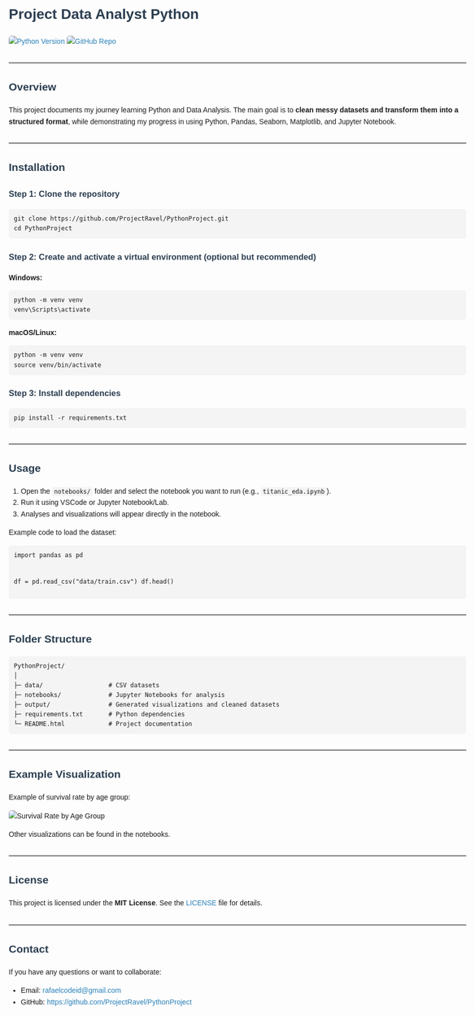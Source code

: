 <!DOCTYPE html>
<html lang="en">
<head>
    <meta charset="UTF-8">
    <title>Project Data Analyst Python</title>
    <style>
        body { font-family: Arial, sans-serif; line-height: 1.6; padding: 20px; max-width: 900px; margin: auto; }
        h1, h2, h3 { color: #2c3e50; }
        pre { background: #f4f4f4; padding: 10px; border-radius: 5px; overflow-x: auto; }
        code { background: #f4f4f4; padding: 2px 4px; border-radius: 3px; }
        img { max-width: 100%; height: auto; border-radius: 5px; }
        a { color: #2980b9; text-decoration: none; }
        a:hover { text-decoration: underline; }
        hr { border: 0; border-top: 1px solid #ccc; margin: 30px 0; }
    </style>
</head>
<body>

<h1>Project Data Analyst Python</h1>

<p>
    <a href="https://www.python.org/"><img src="https://img.shields.io/badge/python-3.13.7-blue" alt="Python Version"></a>
    <a href="https://github.com/ProjectRavel/PythonProject"><img src="https://img.shields.io/badge/github-ProjectRavel/PythonProject-lightgrey" alt="GitHub Repo"></a>
</p>

<hr>

<h2>Overview</h2>
<p>
This project documents my journey learning Python and Data Analysis. The main goal is to 
<strong>clean messy datasets and transform them into a structured format</strong>, while demonstrating my progress in using Python, Pandas, Seaborn, Matplotlib, and Jupyter Notebook.
</p>

<hr>

<h2>Installation</h2>

<h3>Step 1: Clone the repository</h3>
<pre><code>git clone https://github.com/ProjectRavel/PythonProject.git
cd PythonProject</code></pre>

<h3>Step 2: Create and activate a virtual environment (optional but recommended)</h3>
<p><strong>Windows:</strong></p>
<pre><code>python -m venv venv
venv\Scripts\activate</code></pre>

<p><strong>macOS/Linux:</strong></p>
<pre><code>python -m venv venv
source venv/bin/activate</code></pre>

<h3>Step 3: Install dependencies</h3>
<pre><code>pip install -r requirements.txt</code></pre>

<hr>

<h2>Usage</h2>
<ol>
    <li>Open the <code>notebooks/</code> folder and select the notebook you want to run (e.g., <code>titanic_eda.ipynb</code>).</li>
    <li>Run it using VSCode or Jupyter Notebook/Lab.</li>
    <li>Analyses and visualizations will appear directly in the notebook.</li>
</ol>

<p>Example code to load the dataset:</p>
<pre><code>import pandas as pd

df = pd.read_csv("data/train.csv")
df.head()</code></pre>

<hr>

<h2>Folder Structure</h2>
<pre><code>PythonProject/
│
├─ data/                  # CSV datasets
├─ notebooks/             # Jupyter Notebooks for analysis
├─ output/                # Generated visualizations and cleaned datasets
├─ requirements.txt       # Python dependencies
└─ README.html            # Project documentation</code></pre>

<hr>

<h2>Example Visualization</h2>
<p>Example of survival rate by age group:</p>
<img src="https://raw.githubusercontent.com/ProjectRavel/PythonProject/main/output/example_survival_by_age.png" alt="Survival Rate by Age Group">
<p>Other visualizations can be found in the notebooks.</p>

<hr>

<h2>License</h2>
<p>This project is licensed under the <strong>MIT License</strong>. See the <a href="LICENSE">LICENSE</a> file for details.</p>

<hr>

<h2>Contact</h2>
<p>If you have any questions or want to collaborate:</p>
<ul>
    <li>Email: <a href="mailto:rafaelcodeid@gmail.com">rafaelcodeid@gmail.com</a></li>
    <li>GitHub: <a href="https://github.com/ProjectRavel/PythonProject">https://github.com/ProjectRavel/PythonProject</a></li>
</ul>

</body>
</html>

